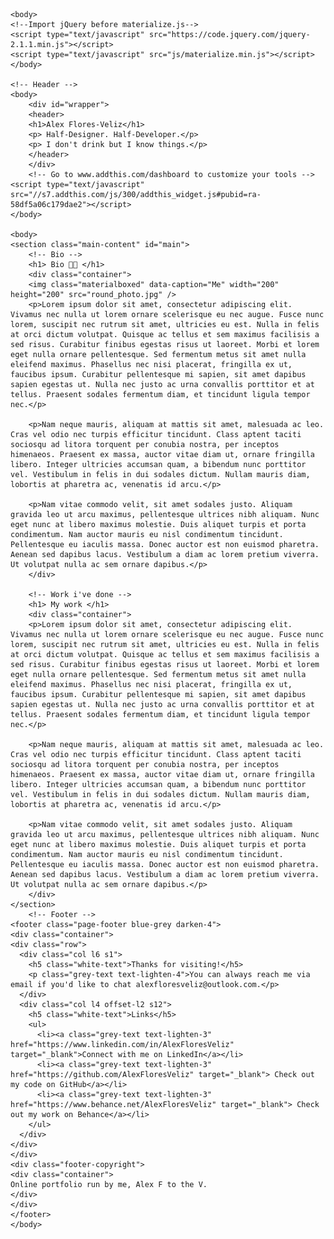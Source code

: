 <!DOCTYPE html>
<html>
    <head>
        <link href="https://fonts.googleapis.com/css?family=Open+Sans:700" rel="stylesheet">
        <meta charset="utf-8">
        <meta http-equiv="X-UA-Compatible" content="IE=Edge, chrome=1">
        <title> Alex Flores-Veliz </title>
        <link rel="stylesheet" href="main.css">
        <!-- Bootstrap  -->
        <link rel="stylesheet" href="style.css">
        <link rel="stylesheet" href="path/to/font-awesome/css/font-awesome.min.css">
        <link type="text/css" rel="stylesheet" href="css/materialize.min.css"  media="screen,projection"/>
        <!--Let browser know website is optimized for mobile-->
        <meta name="viewport" content="width=device-width, initial-scale=1.0"/>
    </head>
    
    <body>
    <!--Import jQuery before materialize.js-->
    <script type="text/javascript" src="https://code.jquery.com/jquery-2.1.1.min.js"></script>
    <script type="text/javascript" src="js/materialize.min.js"></script>
    </body>
    
    <!-- Header -->
    <body>
        <div id="wrapper">
        <header>
        <h1>Alex Flores-Veliz</h1>
        <p> Half-Designer. Half-Developer.</p>
        <p> I don't drink but I know things.</p> 
        </header>
        </div>
        <!-- Go to www.addthis.com/dashboard to customize your tools --> <script type="text/javascript" src="//s7.addthis.com/js/300/addthis_widget.js#pubid=ra-58df5a06c179dae2"></script> 
    </body>    

    <body>
    <section class="main-content" id="main">
        <!-- Bio -->
        <h1> Bio 👨‍💻 </h1>
        <div class="container">
        <img class="materialboxed" data-caption="Me" width="200" height="200" src="round_photo.jpg" />
        <p>Lorem ipsum dolor sit amet, consectetur adipiscing elit. Vivamus nec nulla ut lorem ornare scelerisque eu nec augue. Fusce nunc lorem, suscipit nec rutrum sit amet, ultricies eu est. Nulla in felis at orci dictum volutpat. Quisque ac tellus et sem maximus facilisis a sed risus. Curabitur finibus egestas risus ut laoreet. Morbi et lorem eget nulla ornare pellentesque. Sed fermentum metus sit amet nulla eleifend maximus. Phasellus nec nisi placerat, fringilla ex ut, faucibus ipsum. Curabitur pellentesque mi sapien, sit amet dapibus sapien egestas ut. Nulla nec justo ac urna convallis porttitor et at tellus. Praesent sodales fermentum diam, et tincidunt ligula tempor nec.</p>

        <p>Nam neque mauris, aliquam at mattis sit amet, malesuada ac leo. Cras vel odio nec turpis efficitur tincidunt. Class aptent taciti sociosqu ad litora torquent per conubia nostra, per inceptos himenaeos. Praesent ex massa, auctor vitae diam ut, ornare fringilla libero. Integer ultricies accumsan quam, a bibendum nunc porttitor vel. Vestibulum in felis in dui sodales dictum. Nullam mauris diam, lobortis at pharetra ac, venenatis id arcu.</p>

        <p>Nam vitae commodo velit, sit amet sodales justo. Aliquam gravida leo ut arcu maximus, pellentesque ultrices nibh aliquam. Nunc eget nunc at libero maximus molestie. Duis aliquet turpis et porta condimentum. Nam auctor mauris eu nisl condimentum tincidunt. Pellentesque eu iaculis massa. Donec auctor est non euismod pharetra. Aenean sed dapibus lacus. Vestibulum a diam ac lorem pretium viverra. Ut volutpat nulla ac sem ornare dapibus.</p>
        </div>
        
        <!-- Work i've done -->
        <h1> My work </h1>
        <div class="container">
        <p>Lorem ipsum dolor sit amet, consectetur adipiscing elit. Vivamus nec nulla ut lorem ornare scelerisque eu nec augue. Fusce nunc lorem, suscipit nec rutrum sit amet, ultricies eu est. Nulla in felis at orci dictum volutpat. Quisque ac tellus et sem maximus facilisis a sed risus. Curabitur finibus egestas risus ut laoreet. Morbi et lorem eget nulla ornare pellentesque. Sed fermentum metus sit amet nulla eleifend maximus. Phasellus nec nisi placerat, fringilla ex ut, faucibus ipsum. Curabitur pellentesque mi sapien, sit amet dapibus sapien egestas ut. Nulla nec justo ac urna convallis porttitor et at tellus. Praesent sodales fermentum diam, et tincidunt ligula tempor nec.</p>

        <p>Nam neque mauris, aliquam at mattis sit amet, malesuada ac leo. Cras vel odio nec turpis efficitur tincidunt. Class aptent taciti sociosqu ad litora torquent per conubia nostra, per inceptos himenaeos. Praesent ex massa, auctor vitae diam ut, ornare fringilla libero. Integer ultricies accumsan quam, a bibendum nunc porttitor vel. Vestibulum in felis in dui sodales dictum. Nullam mauris diam, lobortis at pharetra ac, venenatis id arcu.</p>

        <p>Nam vitae commodo velit, sit amet sodales justo. Aliquam gravida leo ut arcu maximus, pellentesque ultrices nibh aliquam. Nunc eget nunc at libero maximus molestie. Duis aliquet turpis et porta condimentum. Nam auctor mauris eu nisl condimentum tincidunt. Pellentesque eu iaculis massa. Donec auctor est non euismod pharetra. Aenean sed dapibus lacus. Vestibulum a diam ac lorem pretium viverra. Ut volutpat nulla ac sem ornare dapibus.</p>
        </div>
    </section>
        <!-- Footer -->
    <footer class="page-footer blue-grey darken-4">
    <div class="container">
    <div class="row">
      <div class="col l6 s1">
        <h5 class="white-text">Thanks for visiting!</h5>
        <p class="grey-text text-lighten-4">You can always reach me via email if you'd like to chat alexfloresveliz@outlook.com.</p>
      </div>
      <div class="col l4 offset-l2 s12">
        <h5 class="white-text">Links</h5>
        <ul>
          <li><a class="grey-text text-lighten-3" href="https://www.linkedin.com/in/AlexFloresVeliz" target="_blank">Connect with me on LinkedIn</a></li>
          <li><a class="grey-text text-lighten-3" href="https://github.com/AlexFloresVeliz" target="_blank"> Check out my code on GitHub</a></li>
          <li><a class="grey-text text-lighten-3" href="https://www.behance.net/AlexFloresVeliz" target="_blank"> Check out my work on Behance</a></li>    
        </ul>
      </div>
    </div>
    </div>
    <div class="footer-copyright">
    <div class="container">
    Online portfolio run by me, Alex F to the V.    
    </div>
    </div>
    </footer>
    </body>
    
</html>

